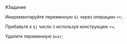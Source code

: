 #Задание

Инкрементируйте переменную `$i` через операцию `++`;

Прибавьте к `$j` число `3` используя конструкцию `+=`;

Удалите переменную `$var`;
